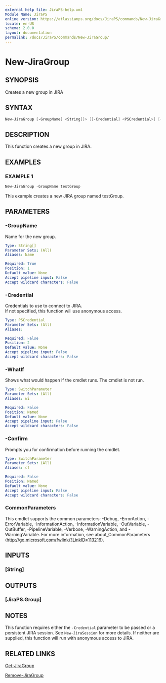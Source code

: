 ```yaml
---
external help file: JiraPS-help.xml
Module Name: JiraPS
online version: https://atlassianps.org/docs/JiraPS/commands/New-JiraGroup/
locale: en-US
schema: 2.0.0
layout: documentation
permalink: /docs/JiraPS/commands/New-JiraGroup/
---
```

# New-JiraGroup

## SYNOPSIS

Creates a new group in JIRA

## SYNTAX

```powershell
New-JiraGroup [-GroupName] <String[]> [[-Credential] <PSCredential>] [-WhatIf] [-Confirm] [<CommonParameters>]
```

## DESCRIPTION

This function creates a new group in JIRA.

## EXAMPLES

### EXAMPLE 1

```powershell
New-JiraGroup -GroupName testGroup
```

This example creates a new JIRA group named testGroup.

## PARAMETERS

### -GroupName

Name for the new group.

```yaml
Type: String[]
Parameter Sets: (All)
Aliases: Name

Required: True
Position: 1
Default value: None
Accept pipeline input: False
Accept wildcard characters: False
```

### -Credential

Credentials to use to connect to JIRA.  
If not specified, this function will use anonymous access.

```yaml
Type: PSCredential
Parameter Sets: (All)
Aliases:

Required: False
Position: 2
Default value: None
Accept pipeline input: False
Accept wildcard characters: False
```

### -WhatIf

Shows what would happen if the cmdlet runs.
The cmdlet is not run.

```yaml
Type: SwitchParameter
Parameter Sets: (All)
Aliases: wi

Required: False
Position: Named
Default value: None
Accept pipeline input: False
Accept wildcard characters: False
```

### -Confirm

Prompts you for confirmation before running the cmdlet.

```yaml
Type: SwitchParameter
Parameter Sets: (All)
Aliases: cf

Required: False
Position: Named
Default value: None
Accept pipeline input: False
Accept wildcard characters: False
```

### CommonParameters

This cmdlet supports the common parameters: -Debug, -ErrorAction, -ErrorVariable, -InformationAction, -InformationVariable, -OutVariable, -OutBuffer, -PipelineVariable, -Verbose, -WarningAction, and -WarningVariable.
For more information, see about_CommonParameters (http://go.microsoft.com/fwlink/?LinkID=113216).

## INPUTS

### [String]

## OUTPUTS

### [JiraPS.Group]

## NOTES

This function requires either the `-Credential` parameter to be passed or a persistent JIRA session.
See `New-JiraSession` for more details.
If neither are supplied, this function will run with anonymous access to JIRA.

## RELATED LINKS

[Get-JiraGroup](../Get-JiraGroup/)

[Remove-JiraGroup](../Remove-JiraGroup/)
